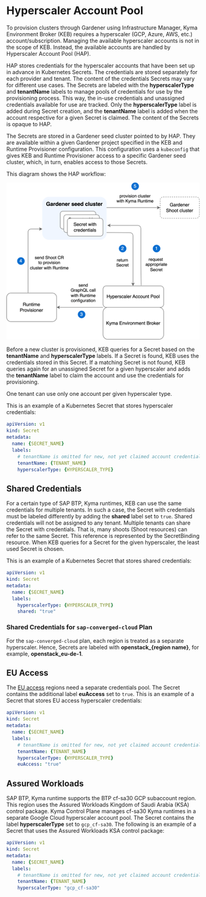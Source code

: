 # Hyperscaler Account Pool

To provision clusters through Gardener using Infrastructure Manager, Kyma Environment Broker (KEB) requires a hyperscaler (GCP, Azure, AWS, etc.) account/subscription. Managing the available hyperscaler accounts is not in the scope of KEB. Instead, the available accounts are handled by Hyperscaler Account Pool (HAP).

HAP stores credentials for the hyperscaler accounts that have been set up in advance in Kubernetes Secrets. The credentials are stored separately for each provider and tenant. The content of the credentials Secrets may vary for different use cases. The Secrets are labeled with the **hyperscalerType** and **tenantName** labels to manage pools of credentials for use by the provisioning process. This way, the in-use credentials and unassigned credentials available for use are tracked. Only the **hyperscalerType** label is added during Secret creation, and the **tenantName** label is added when the account respective for a given Secret is claimed. The content of the Secrets is opaque to HAP.

The Secrets are stored in a Gardener seed cluster pointed to by HAP. They are available within a given Gardener project specified in the KEB and Runtime Provisioner configuration. This configuration uses a `kubeconfig` that gives KEB and Runtime Provisioner access to a specific Gardener seed cluster, which, in turn, enables access to those Secrets.

This diagram shows the HAP workflow:

![hap-workflow](../assets/hap-flow.drawio.svg)

Before a new cluster is provisioned, KEB queries for a Secret based on the **tenantName** and **hyperscalerType** labels.
If a Secret is found, KEB uses the credentials stored in this Secret. If a matching Secret is not found, KEB queries again for an unassigned Secret for a given hyperscaler and adds the **tenantName** label to claim the account and use the credentials for provisioning.

One tenant can use only one account per given hyperscaler type.

This is an example of a Kubernetes Secret that stores hyperscaler credentials:

```yaml
apiVersion: v1
kind: Secret
metadata:
  name: {SECRET_NAME}
  labels:
    # tenantName is omitted for new, not yet claimed account credentials
    tenantName: {TENANT_NAME}
    hyperscalerType: {HYPERSCALER_TYPE}
```

## Shared Credentials

For a certain type of SAP BTP, Kyma runtimes, KEB can use the same credentials for multiple tenants.
In such a case, the Secret with credentials must be labeled differently by adding the **shared** label set to `true`. Shared credentials will not be assigned to any tenant.
Multiple tenants can share the Secret with credentials. That is, many shoots (Shoot resources) can refer to the same Secret. This reference is represented by the SecretBinding resource.
When KEB queries for a Secret for the given hyperscaler, the least used Secret is chosen.  

This is an example of a Kubernetes Secret that stores shared credentials:

```yaml
apiVersion: v1
kind: Secret
metadata:
  name: {SECRET_NAME}
  labels:
    hyperscalerType: {HYPERSCALER_TYPE}
    shared: "true"
```

### Shared Credentials for `sap-converged-cloud` Plan

For the `sap-converged-cloud` plan, each region is treated as a separate hyperscaler. Hence, Secrets are labeled with **openstack_{region name}**, for example, **openstack_eu-de-1**.

## EU Access

The [EU access](03-20-eu-access.md) regions need a separate credentials pool. The Secret contains the additional label **euAccess** set to `true`. This is an example of a Secret that stores EU access hyperscaler credentials:

```yaml
apiVersion: v1
kind: Secret
metadata:
  name: {SECRET_NAME}
  labels:
    # tenantName is omitted for new, not yet claimed account credentials
    tenantName: {TENANT_NAME}
    hyperscalerType: {HYPERSCALER_TYPE}
    euAccess: "true"
```

## Assured Workloads

SAP BTP, Kyma runtime supports the BTP cf-sa30 GCP subaccount region. This region uses the Assured Workloads Kingdom of Saudi Arabia (KSA) control package. Kyma Control Plane manages cf-sa30 Kyma runtimes in a separate
Google Cloud hyperscaler account pool. The Secret contains the label **hyperscalerType** set to `gcp_cf-sa30`. The following is an example of a Secret that uses the Assured Workloads KSA control package:

```yaml
apiVersion: v1
kind: Secret
metadata:
  name: {SECRET_NAME}
  labels:
    # tenantName is omitted for new, not yet claimed account credentials
    tenantName: {TENANT_NAME}
    hyperscalerType: "gcp_cf-sa30"
```
